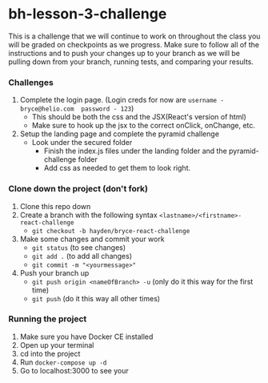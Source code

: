 # bh-lesson-3-challenge
This is a challenge that we will continue to work on throughout the class
you will be graded on checkpoints as we progress. Make sure to follow all of the instructions and to push your changes up to your branch as we will be pulling down from your branch, running tests, and comparing your results. 

### Challenges

1. Complete the login page. (Login creds for now are ```username - bryce@helio.com  password - 123```)
    - This should be both the css and the JSX(React's version of html)
    - Make sure to hook up the jsx to the correct onClick, onChange, etc.
1. Setup the landing page and complete the pyramid challenge
    - Look under the secured folder
        - Finish the index.js files under the landing folder and the pyramid-challenge folder
        - Add css as needed to get them to look right. 
### Clone down the project (don't fork)
1. Clone this repo down
1. Create a branch with the following syntax ```<lastname>/<firstname>-react-challenge```
    - ```git checkout -b hayden/bryce-react-challenge```
1. Make some changes and commit your work
    - ```git status``` (to see changes)
    - ```git add .``` (to add all changes)
    - ```git commit -m "<yourmessage>"```
1. Push your branch up
    - ```git push origin <nameOfBranch> -u``` (only do it this way for the first time)
    - ```git push``` (do it this way all other times)

### Running the project
1. Make sure you have Docker CE installed
1. Open up your terminal
1. cd into the project
1. Run ```docker-compose up -d```
1. Go to localhost:3000 to see your 
